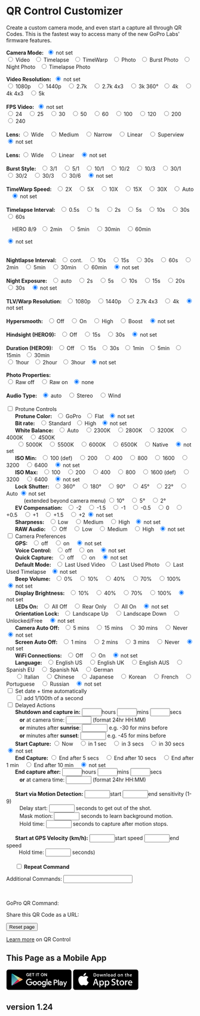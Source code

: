 <script src="../../jquery.min.js"></script>
<script src="../../jquery.min.js"></script>
<script src="../../qrcodeborder.js"></script>
<style>
        #qrcode{
            width: 100%;
        }
        div{
            width: 100%;
            display: inline-block;
        }
</style>

# QR Control Customizer

Create a custom camera mode, and even start a capture all through QR Codes. This is the fastest way to access many of the new GoPro Labs' firmware features.

<b>Camera Mode:</b>&nbsp;&nbsp;<input type="radio" id="m8" name="mode" value="" checked> <label for="m8">not set</label><br>
  <input type="radio" id="m1" name="mode" value="mV"> <label  for="m1">Video</label>&nbsp;&nbsp;
  <input type="radio" id="m2" name="mode" value="mT"> <label  for="m2">Timelapse</label>&nbsp;&nbsp;
  <input type="radio" id="m3" name="mode" value="mTW"> <label for="m3">TimeWarp</label>&nbsp;&nbsp;
  <input type="radio" id="m4" name="mode" value="mP"> <label  for="m4">Photo</label>&nbsp;&nbsp;
  <input type="radio" id="m5" name="mode" value="mPB"> <label for="m5">Burst Photo</label>&nbsp;&nbsp;
  <input type="radio" id="m6" name="mode" value="mPN"> <label for="m6">Night Photo</label>&nbsp;&nbsp;
  <input type="radio" id="m7" name="mode" value="mTP"> <label for="m7">Timelapse Photo</label><br>

<div id="settingsRES">
<b>Video Resolution:</b>&nbsp;&nbsp;<input type="radio" id="r9" name="res" value="" checked> <label for="r9">not set</label><br>
  <input type="radio" id="r1" name="res" value="r1080"> <label for="r1">1080p </label>&nbsp;&nbsp;
  <input type="radio" id="r2" name="res" value="r1440"> <label for="r2">1440p </label>&nbsp;&nbsp;
  <input type="radio" id="r3" name="res" value="r27"  > <label for="r3">2.7k  </label>&nbsp;&nbsp;
  <input type="radio" id="r4" name="res" value="r27T" > <label for="r4">2.7k 4x3 </label>&nbsp;&nbsp;
  <input type="radio" id="r5" name="res" value="r3"   > <label for="r5">3k 360°</label>&nbsp;&nbsp;
  <input type="radio" id="r6" name="res" value="r4"   > <label for="r6">4k </label>&nbsp;&nbsp;
  <input type="radio" id="r7" name="res" value="r4T"  > <label for="r7">4k 4x3 </label>&nbsp;&nbsp;
  <input type="radio" id="r8" name="res" value="r5"   > <label for="r8">5k </label><br><br>
</div>

<div id="settingsFPS">
<b>FPS Video:</b>&nbsp;&nbsp;<input type="radio" id="p10" name="fps" value="" checked> <label for="p10">not set</label><br>
  <input type="radio" id="p1" name="fps" value="p24">  <label for="p1">24 </label>&nbsp;&nbsp;
  <input type="radio" id="p2" name="fps" value="p25">  <label for="p2">25 </label>&nbsp;&nbsp;
  <input type="radio" id="p3" name="fps" value="p30">  <label for="p3">30 </label>&nbsp;&nbsp;
  <input type="radio" id="p4" name="fps" value="p50">  <label for="p4">50 </label>&nbsp;&nbsp;
  <input type="radio" id="p5" name="fps" value="p60">  <label for="p5">60 </label>&nbsp;&nbsp;
  <input type="radio" id="p6" name="fps" value="p100"> <label for="p6">100 </label>&nbsp;&nbsp;
  <input type="radio" id="p7" name="fps" value="p120"> <label for="p7">120 </label>&nbsp;&nbsp;
  <input type="radio" id="p8" name="fps" value="p200"> <label for="p8">200 </label>&nbsp;&nbsp;
  <input type="radio" id="p9" name="fps" value="p240"> <label for="p9">240 </label><br><br>
</div>

<div id="settingsFOV">
<b>Lens:</b>
  <input type="radio" id="f1" name="fov" value="fW"> <label for="f1">Wide </label>&nbsp;&nbsp;
  <input type="radio" id="f2" name="fov" value="fM"> <label for="f2">Medium </label>&nbsp;&nbsp;
  <input type="radio" id="f3" name="fov" value="fN"> <label for="f3">Narrow </label>&nbsp;&nbsp;
  <input type="radio" id="f4" name="fov" value="fL"> <label for="f4">Linear </label>&nbsp;&nbsp;
  <input type="radio" id="f5" name="fov" value="fS"> <label for="f5">Superview </label>&nbsp;&nbsp;
  <input type="radio" id="f6" name="fov" value="" checked> <label for="f6">not set</label><br><br>
 </div>
 
 
<div id="settingsTLVFOV">
<b>Lens:</b>
  <input type="radio" id="tlvf1" name="tlvfov" value="fW"> <label for="tlvf1">Wide </label>&nbsp;&nbsp;
  <input type="radio" id="tlvf2" name="tlvfov" value="fL"> <label for="tlvf2">Linear </label>&nbsp;&nbsp;
  <input type="radio" id="tlvf3" name="tlvfov" value="" checked> <label for="tlvf3">not set</label><br><br>
 </div>

<div id="settingsBurst">
<b>Burst Style:</b>&nbsp;&nbsp;
  <input type="radio" id="b1" name="burst" value="b3N1"> <label  for="b1">3/1 </label>&nbsp;&nbsp;
  <input type="radio" id="b2" name="burst" value="b5N1"> <label  for="b2">5/1 </label>&nbsp;&nbsp;
  <input type="radio" id="b3" name="burst" value="b10N1"> <label for="b3">10/1 </label>&nbsp;&nbsp;
  <input type="radio" id="b4" name="burst" value="b10N2"> <label for="b4">10/2 </label>&nbsp;&nbsp;
  <input type="radio" id="b5" name="burst" value="b10N3"> <label for="b5">10/3 </label>&nbsp;&nbsp;
  <input type="radio" id="b6" name="burst" value="b30N1"> <label for="b6">30/1 </label>&nbsp;&nbsp;
  <input type="radio" id="b7" name="burst" value="b30N2"> <label for="b7">30/2 </label>&nbsp;&nbsp;
  <input type="radio" id="b8" name="burst" value="b30N3"> <label for="b8">30/3 </label>&nbsp;&nbsp;
  <input type="radio" id="b9" name="burst" value="b30N6"> <label for="b9">30/6 </label>&nbsp;&nbsp;
  <input type="radio" id="b10" name="burst" value="" checked> <label for="b10">not set</label><br><br>
</div>

<div id="settingsTimewarp">
<b>TimeWarp Speed:</b>&nbsp;&nbsp;
  <input type="radio" id="fpswarp1"    name="fpswarp" value="p15"> <label for="fpswarp1">2X </label>&nbsp;&nbsp;
  <input type="radio" id="fpswarp2"    name="fpswarp" value="p6"> <label for="fpswarp2">5X </label>&nbsp;&nbsp;
  <input type="radio" id="fpswarp3"    name="fpswarp" value="p3"> <label for="fpswarp3">10X </label>&nbsp;&nbsp;
  <input type="radio" id="fpswarp4"    name="fpswarp" value="p2"> <label for="fpswarp4">15X </label>&nbsp;&nbsp;
  <input type="radio" id="fpswarp5"    name="fpswarp" value="p1"> <label for="fpswarp5">30X </label>&nbsp;&nbsp;
  <input type="radio" id="fpswarp6"    name="fpswarp" value="pA"> <label for="fpswarp6">Auto </label>&nbsp;&nbsp;
  <input type="radio" id="fpswarp7"    name="fpswarp" value="" checked> <label for="fpswarp7">not set</label><br><br>
</div>
 
 
<div id="settingsTimelapse">
<b>Timelapse Interval:</b>&nbsp;&nbsp;
  <input type="radio" id="fpslapse1"    name="fpslapse" value="p2"> <label for="fpslapse1">0.5s </label>&nbsp;&nbsp;
  <input type="radio" id="fpslapse2"    name="fpslapse" value="p1"> <label for="fpslapse2">1s </label>&nbsp;&nbsp;
  <input type="radio" id="fpslapse3"   name="fpslapse" value="p.2"> <label for="fpslapse3">2s </label>&nbsp;&nbsp;
  <input type="radio" id="fpslapse4"   name="fpslapse" value="p.5"> <label for="fpslapse4">5s </label>&nbsp;&nbsp;
  <input type="radio" id="fpslapse5"  name="fpslapse" value="p.10"> <label for="fpslapse5">10s </label>&nbsp;&nbsp;
  <input type="radio" id="fpslapse6"  name="fpslapse" value="p.30"> <label for="fpslapse6">30s </label>&nbsp;&nbsp;
  <input type="radio" id="fpslapse7" name="fpslapse" value="p.60"> <label for="fpslapse7">60s </label>&nbsp;&nbsp;<br>
  
  &nbsp;&nbsp;&nbsp;&nbsp;HERO 8/9&nbsp;&nbsp; <input type="radio" id="fpslapse8"  name="fpslapse" value="p.120" > <label for="fpsnight8">2min </label>&nbsp;&nbsp;
  <input type="radio" id="fpslapse9"  name="fpslapse" value="p.300" > <label for="fpsnight9">5min </label>&nbsp;&nbsp;
  <input type="radio" id="fpslapse10" name="fpslapse" value="p.1800"> <label for="fpsnight10">30min </label>&nbsp;&nbsp;
  <input type="radio" id="fpslapse11" name="fpslapse" value="p.3600"> <label for="fpsnight11">60min </label>&nbsp;&nbsp;
  
  <input type="radio" id="fpslapse12" name="fpslapse" value="" checked> <label for="fpslapse12">not set</label><br><br>
</div>
 
 
<div id="settingsNightlapse">
<b>Nightlapse Interval:</b>&nbsp;&nbsp;
  <input type="radio" id="fpsnight1" name="fpsnight" value="p"     > <label for="fpsnight1">cont. </label>&nbsp;&nbsp;
  <input type="radio" id="fpsnight2" name="fpsnight" value="p.10"  > <label for="fpsnight2">10s </label>&nbsp;&nbsp;
  <input type="radio" id="fpsnight3" name="fpsnight" value="p.15"  > <label for="fpsnight3">15s </label>&nbsp;&nbsp;
  <input type="radio" id="fpsnight4" name="fpsnight" value="p.30"  > <label for="fpsnight4">30s </label>&nbsp;&nbsp;
  <input type="radio" id="fpsnight5" name="fpsnight" value="p.60"  > <label for="fpsnight5">60s </label>&nbsp;&nbsp;
  <input type="radio" id="fpsnight6" name="fpsnight" value="p.120" > <label for="fpsnight6">2min </label>&nbsp;&nbsp;
  <input type="radio" id="fpsnight7" name="fpsnight" value="p.300" > <label for="fpsnight7">5min </label>&nbsp;&nbsp;
  <input type="radio" id="fpsnight8" name="fpsnight" value="p.1800"> <label for="fpsnight8">30min </label>&nbsp;&nbsp;
  <input type="radio" id="fpsnight9" name="fpsnight" value="p.3600"> <label for="fpsnight9">60min </label>&nbsp;&nbsp;
  <input type="radio" id="fpsnight10" name="fpsnight" value="" checked> <label for="fpsnight10">not set</label><br><br>
</div>

<div id="settingsNightexposure">
<b>Night Exposure:</b>&nbsp;&nbsp;
  <input type="radio" id="nightexp1" name="nightexp" value="eA" > <label for="nightexp1">auto </label>&nbsp;&nbsp;
  <input type="radio" id="nightexp2" name="nightexp" value="e2" > <label for="nightexp2">2s </label>&nbsp;&nbsp;
  <input type="radio" id="nightexp3" name="nightexp" value="e5" > <label for="nightexp3">5s </label>&nbsp;&nbsp;
  <input type="radio" id="nightexp4" name="nightexp" value="e10"> <label for="nightexp4">10s </label>&nbsp;&nbsp;
  <input type="radio" id="nightexp5" name="nightexp" value="e15"> <label for="nightexp5">15s </label>&nbsp;&nbsp;
  <input type="radio" id="nightexp6" name="nightexp" value="e20"> <label for="nightexp6">20s </label>&nbsp;&nbsp;
  <input type="radio" id="nightexp7" name="nightexp" value="e30"> <label for="nightexp7">30s </label>&nbsp;&nbsp;
  <input type="radio" id="nightexp8" name="nightexp" value="" checked> <label for="nightexp8"> not set</label><br><br>
</div>

<div id="settingsRESTLV">
<b>TLV/Warp Resolution:</b>&nbsp;&nbsp;
  <input type="radio" id="rt1" name="restlv" value="r1080"> <label for="rt1">1080p </label>&nbsp;&nbsp;
  <input type="radio" id="rt2" name="restlv" value="r1440"> <label for="rt2">1440p </label>&nbsp;&nbsp;
  <input type="radio" id="rt3" name="restlv" value="r27T" > <label for="rt3">2.7k 4x3 </label>&nbsp;&nbsp;
  <input type="radio" id="rt4" name="restlv" value="r4"   > <label for="rt4">4k </label>&nbsp;&nbsp;
  <input type="radio" id="rt5" name="restlv" value="" checked> <label for="rt5">not set</label><br><br>
 </div>
 
<div id="settingsVideo">
<b>Hypersmooth:</b>&nbsp;&nbsp;
	<input type="radio" id="eis1" name="eis" value="e0"> <label for="eis1">Off</label>&nbsp;&nbsp;&nbsp;
	<input type="radio" id="eis2" name="eis" value="e1"> <label for="eis2">On</label>&nbsp;&nbsp;&nbsp;
	<input type="radio" id="eis3" name="eis" value="e2"> <label for="eis3">High</label>&nbsp;&nbsp;&nbsp;
	<input type="radio" id="eis4" name="eis" value="e3"> <label for="eis4">Boost</label>&nbsp;&nbsp;&nbsp;
	<input type="radio" id="eis5" name="eis" value="" checked> <label for="eis5">not set</label><br><br>
</div>

<div id="settingsHindsight">
<b>Hindsight (HERO9):</b>&nbsp;&nbsp;
	<input type="radio" id="hind1" name="hind" value="hS0"> <label for="hind1">Off</label>&nbsp;&nbsp;&nbsp;
	<input type="radio" id="hind2" name="hind" value="hS1"> <label for="hind2">15s</label>&nbsp;&nbsp;&nbsp;
	<input type="radio" id="hind3" name="hind" value="hS2"> <label for="hind3">30s</label>&nbsp;&nbsp;&nbsp;
	<input type="radio" id="hind4" name="hind" value="" checked> <label for="hind4">not set</label><br><br>
</div>
					
<div id="settingsDuration">
<b>Duration (HERO9):</b>&nbsp;&nbsp;
	<input type="radio" id="dur1" name="dur" value="dR0"> <label for="dur1">Off</label>&nbsp;&nbsp;
	<input type="radio" id="dur2" name="dur" value="dR15"> <label for="dur2">15s</label>&nbsp;&nbsp;
	<input type="radio" id="dur3" name="dur" value="dR30"> <label for="dur3">30s</label>&nbsp;&nbsp;
	<input type="radio" id="dur4" name="dur" value="dR60"> <label for="dur4">1min</label>&nbsp;&nbsp;
	<input type="radio" id="dur5" name="dur" value="dR300"> <label for="dur5">5min</label>&nbsp;&nbsp;
	<input type="radio" id="dur6" name="dur" value="dR900"> <label for="dur6">15min</label>&nbsp;&nbsp;
	<input type="radio" id="dur7" name="dur" value="dR1800"> <label for="dur7">30min</label><br>
	<input type="radio" id="dur8" name="dur" value="dR3600"> <label for="dur8">1hour</label>&nbsp;&nbsp;
	<input type="radio" id="dur9" name="dur" value="dR7200"> <label for="dur9">2hour</label>&nbsp;&nbsp;
	<input type="radio" id="dur10" name="dur" value="dR9999"> <label for="dur10">3hour</label>&nbsp;&nbsp;
	<input type="radio" id="dur11" name="dur" value="" checked> <label for="dur11">not set</label><br><br>
</div>

<div id="settingsPhotoRAW">
<b>Photo Properties:</b><br>
  <input type="radio" id="raw1" name="raw" value="rW"> <label for="raw1">Raw off </label>&nbsp;&nbsp;
  <input type="radio" id="raw2" name="raw" value="r"> <label for="raw2">Raw on</label>&nbsp;&nbsp;
  <input type="radio" id="raw3" name="raw" value="" checked> <label for="raw3"> none</label><br><br>
</div>

<div id="settingsAUDT">
<b>Audio Type:</b>&nbsp;&nbsp;
  <input type="radio" id="audt1" name="audt" value="" checked> <label for="audt1">auto </label>&nbsp;&nbsp;
  <input type="radio" id="audt2" name="audt" value="aS"> <label for="audt2">Stereo </label>&nbsp;&nbsp;
  <input type="radio" id="audt3" name="audt" value="aW"> <label for="audt3">Wind</label><br><br>
</div> 

<div id="settingsPT">
<input type="checkbox" id="pt" value="t"> <label for="pt">Protune Controls</label><br>
</div>
<div id="ptCOLOR">&nbsp;&nbsp;&nbsp;&nbsp;&nbsp;&nbsp;<b>Protune Color:</b>&nbsp;&nbsp;
  <input type="radio" id="ptc1" name="ptc" value="cG"> <label for="ptc1">GoPro</label>&nbsp;&nbsp;
  <input type="radio" id="ptc2" name="ptc" value="cF"> <label for="ptc2">Flat</label>&nbsp;&nbsp;
  <input type="radio" id="ptc3" name="ptc" value="" checked> <label for="ptc3">not set</label>
</div>
<div id="ptBITRATE">&nbsp;&nbsp;&nbsp;&nbsp;&nbsp;&nbsp;<b>Bit rate:</b>&nbsp;&nbsp;
  <input type="radio" id="br1" name="br" value="b0"> <label for="br1">Standard</label>&nbsp;&nbsp;
  <input type="radio" id="br2" name="br" value="b1"> <label for="br2">High</label>&nbsp;&nbsp;
  <input type="radio" id="br3" name="br" value="" checked> <label for="br3">not set</label>
</div>
<div id="ptWBAL">&nbsp;&nbsp;&nbsp;&nbsp;&nbsp;&nbsp;<b>White Balance:</b>&nbsp;&nbsp;
  <input type="radio" id="wb1" name="wb" value="wA" checked> <label for="wb1">Auto </label>&nbsp;&nbsp;
  <input type="radio" id="wb2" name="wb" value="w23" > <label for="wb2">2300K </label>&nbsp;&nbsp;
  <input type="radio" id="wb3" name="wb" value="w28" > <label for="wb3">2800K </label>&nbsp;&nbsp;
  <input type="radio" id="wb4" name="wb" value="w32" > <label for="wb4">3200K </label>&nbsp;&nbsp;
  <input type="radio" id="wb5" name="wb" value="w40" > <label for="wb5">4000K </label>&nbsp;&nbsp;
  <input type="radio" id="wb6" name="wb" value="w45" > <label for="wb6">4500K </label>&nbsp;<br>&nbsp;&nbsp;&nbsp;&nbsp;&nbsp;&nbsp;
  <input type="radio" id="wb7" name="wb" value="w50" > <label for="wb7">5000K </label>&nbsp;&nbsp;
  <input type="radio" id="wb8" name="wb" value="w55" > <label for="wb8">5500K </label>&nbsp;&nbsp;
  <input type="radio" id="wb9" name="wb" value="w60"> <label for="wb9">6000K </label>&nbsp;&nbsp;
  <input type="radio" id="wb10" name="wb" value="w65"> <label for="wb10">6500K </label>&nbsp;&nbsp;
  <input type="radio" id="wb11" name="wb" value="wN" > <label for="wb11">Native </label>&nbsp;&nbsp;
  <input type="radio" id="wb12" name="wb" value="" checked> <label for="wb12">not set</label>
 </div>
<div id="ptIMIN">&nbsp;&nbsp;&nbsp;&nbsp;&nbsp;&nbsp;<b>ISO Min:</b>&nbsp;&nbsp;
  <input type="radio" id="isomin1" name="isomin" value="M1" > <label for="isomin1">100 (def) </label>&nbsp;&nbsp;
  <input type="radio" id="isomin2" name="isomin" value="M2" > <label for="isomin2">200 </label>&nbsp;&nbsp;
  <input type="radio" id="isomin3" name="isomin" value="M4" > <label for="isomin3">400 </label>&nbsp;&nbsp;
  <input type="radio" id="isomin4" name="isomin" value="M8" > <label for="isomin4">800 </label>&nbsp;&nbsp;
  <input type="radio" id="isomin5" name="isomin" value="M16"> <label for="isomin5">1600 </label>&nbsp;&nbsp;
  <input type="radio" id="isomin6" name="isomin" value="M32"> <label for="isomin6">3200 </label>&nbsp;&nbsp;
  <input type="radio" id="isomin7" name="isomin" value="M64"> <label for="isomin7">6400 </label>&nbsp;&nbsp;
  <input type="radio" id="isomin8" name="isomin" value="M1" checked> <label for="isomin7">not set</label>
 </div>
<div id="ptISO">&nbsp;&nbsp;&nbsp;&nbsp;&nbsp;&nbsp;<b>ISO Max:</b>&nbsp;&nbsp;
  <input type="radio" id="iso1" name="iso" value="i1" > <label for="iso1">100 </label>&nbsp;&nbsp;
  <input type="radio" id="iso2" name="iso" value="i2" > <label for="iso2">200 </label>&nbsp;&nbsp;
  <input type="radio" id="iso3" name="iso" value="i4" > <label for="iso3">400 </label>&nbsp;&nbsp;
  <input type="radio" id="iso4" name="iso" value="i8" > <label for="iso4">800 </label>&nbsp;&nbsp;
  <input type="radio" id="iso5" name="iso" value="i16"> <label for="iso5">1600 (def) </label>&nbsp;&nbsp;
  <input type="radio" id="iso6" name="iso" value="i32"> <label for="iso6">3200 </label>&nbsp;&nbsp;
  <input type="radio" id="iso7" name="iso" value="i64"> <label for="iso7">6400 </label>&nbsp;&nbsp;
  <input type="radio" id="iso8" name="iso" value="i16" checked> <label for="iso8">not set</label>
 </div>
<div id="ptSHUT">&nbsp;&nbsp;&nbsp;&nbsp;&nbsp;&nbsp;<b>Lock Shutter:</b>&nbsp;&nbsp;
  <input type="radio" id="shut1" name="shut" value="S360"> <label for="shut1">360&deg; </label>&nbsp;&nbsp;
  <input type="radio" id="shut2" name="shut" value="S180"> <label for="shut2">180&deg; </label>&nbsp;&nbsp;
  <input type="radio" id="shut3" name="shut" value="S90" > <label for="shut3">90&deg; </label>&nbsp;&nbsp;
  <input type="radio" id="shut4" name="shut" value="S45" > <label for="shut4">45&deg; </label>&nbsp;&nbsp;
  <input type="radio" id="shut5" name="shut" value="S22" > <label for="shut5">22&deg; </label>&nbsp;&nbsp;
  <input type="radio" id="shut6" name="shut" value="S0"  > <label for="shut6">Auto</label>
  <input type="radio" id="shut7" name="shut" value="" checked> <label for="shut7">not set</label><br>&nbsp;&nbsp;&nbsp;&nbsp;&nbsp;&nbsp;&nbsp;&nbsp;&nbsp;&nbsp;&nbsp;&nbsp;(extended beyond camera menu)
  <input type="radio" id="shut8" name="shut" value="S10" > <label for="shut8">10&deg; </label>&nbsp;&nbsp;
  <input type="radio" id="shut9" name="shut" value="S5" > <label for="shut9">5&deg; </label>&nbsp;&nbsp;
  <input type="radio" id="shut10" name="shut" value="S2" > <label for="shut10">2&deg; </label>&nbsp;&nbsp;
</div>
<div id="ptEV">&nbsp;&nbsp;&nbsp;&nbsp;&nbsp;&nbsp;<b>EV Compensation:</b>&nbsp;&nbsp;
  <input type="radio" id="ev1" name="ev" value="x-2"  > <label for="ev1">-2 </label>&nbsp;&nbsp;
  <input type="radio" id="ev2" name="ev" value="x-1.5"> <label for="ev2">-1.5 </label>&nbsp;&nbsp;
  <input type="radio" id="ev3" name="ev" value="x-1"  > <label for="ev3">-1 </label>&nbsp;&nbsp;
  <input type="radio" id="ev4" name="ev" value="x-.5" > <label for="ev4">-0.5 </label>&nbsp;&nbsp;
  <input type="radio" id="ev5" name="ev" value="x0"   > <label for="ev5">0 </label>&nbsp;&nbsp;
  <input type="radio" id="ev6" name="ev" value="x.5"  > <label for="ev6">+0.5 </label>&nbsp;&nbsp;
  <input type="radio" id="ev7" name="ev" value="x1"   > <label for="ev7">+1 </label>&nbsp;&nbsp;
  <input type="radio" id="ev8" name="ev" value="x1.5" > <label for="ev8">+1.5 </label>&nbsp;&nbsp;
  <input type="radio" id="ev9" name="ev" value="x2"   > <label for="ev9">+2</label>
  <input type="radio" id="ev10" name="ev" value="" checked> <label for="ev10">not set</label>
</div>
<div id="ptSHARP">&nbsp;&nbsp;&nbsp;&nbsp;&nbsp;&nbsp;<b>Sharpness:</b>&nbsp;&nbsp;
  <input type="radio" id="sharp1" name="sharp" value="sL"> <label for="sharp1">Low </label>&nbsp;&nbsp;
  <input type="radio" id="sharp2" name="sharp" value="sM"> <label for="sharp2">Medium </label>&nbsp;&nbsp;
  <input type="radio" id="sharp3" name="sharp" value="sH"> <label for="sharp3">High</label>&nbsp;&nbsp;
  <input type="radio" id="sharp4" name="sharp" value="" checked> <label for="sharp4">not set</label>
</div>
<div id="ptAUD">&nbsp;&nbsp;&nbsp;&nbsp;&nbsp;&nbsp;<b>RAW Audio:</b>&nbsp;&nbsp;
  <input type="radio" id="aud1" name="aud" value="a"> <label for="aud1">Off </label>&nbsp;&nbsp;
  <input type="radio" id="aud2" name="aud" value="aL"> <label for="aud2">Low </label>&nbsp;&nbsp;
  <input type="radio" id="aud3" name="aud" value="aM"> <label for="aud3">Medium </label>&nbsp;&nbsp;
  <input type="radio" id="aud4" name="aud" value="aH"> <label for="aud4">High</label>&nbsp;&nbsp;
  <input type="radio" id="aud5" name="aud" value="" checked> <label for="aud5">not set</label><br>
</div>

<div id="cameraOptions">
<input type="checkbox" id="options" value=""> <label for="options">Camera Preferences</label><br>
</div>

<div id="opGPS">&nbsp;&nbsp;&nbsp;&nbsp;&nbsp;&nbsp;<b>GPS:</b>&nbsp;&nbsp;
  <input type="radio" id="gps1" name="gps" value="g0"> <label for="gps1">off </label>&nbsp;&nbsp;
  <input type="radio" id="gps2" name="gps" value="g1"> <label for="gps2">on </label>&nbsp;&nbsp;
  <input type="radio" id="gps3" name="gps" value="" checked> <label for="gps3">not set </label>
</div>
<div id="opVC">&nbsp;&nbsp;&nbsp;&nbsp;&nbsp;&nbsp;<b>Voice Control:</b>&nbsp;&nbsp; 
  <input type="radio" id="vc1" name="vc" value="v0"> <label for="vc1">off </label>&nbsp;&nbsp;
  <input type="radio" id="vc2" name="vc" value="v1"> <label for="vc2">on </label>&nbsp;&nbsp;
  <input type="radio" id="vc3" name="vc" value="" checked> <label for="vc3">not set</label>
 </div>
<div id="opQC">&nbsp;&nbsp;&nbsp;&nbsp;&nbsp;&nbsp;<b>Quick Capture:</b>&nbsp;&nbsp;  
  <input type="radio" id="qc1" name="qc" value="q0"> <label for="qc1">off </label>&nbsp;&nbsp;
  <input type="radio" id="qc2" name="qc" value="q1"> <label for="qc2">on </label>&nbsp;&nbsp;
  <input type="radio" id="qc3" name="qc" value="" checked> <label for="qc3">not set </label>
  </div>
<div id="opDM">&nbsp;&nbsp;&nbsp;&nbsp;&nbsp;&nbsp;<b>Default Mode:</b>&nbsp;&nbsp;
  <input type="radio" id="dm1" name="dm" value="dV">  <label for="dm1">Last Used Video</label>&nbsp;&nbsp;
  <input type="radio" id="dm2" name="dm" value="dP">  <label for="dm2">Last Used Photo</label>&nbsp;&nbsp;
  <input type="radio" id="dm3" name="dm" value="dT">  <label for="dm3">Last Used Timelapse</label>&nbsp;&nbsp;
  <input type="radio" id="dm4" name="dm" value="" checked> <label for="dm4">not set</label>
</div>
<div id="opBV">&nbsp;&nbsp;&nbsp;&nbsp;&nbsp;&nbsp;<b>Beep Volume:</b>&nbsp;&nbsp; 
  <input type="radio" id="bv1" name="bv" value="V0"> <label for="bv1">0% </label>&nbsp;&nbsp;
  <input type="radio" id="bv2" name="bv" value="V1"> <label for="bv2">10% </label>&nbsp;&nbsp;
  <input type="radio" id="bv3" name="bv" value="V4"> <label for="bv3">40% </label>&nbsp;&nbsp;
  <input type="radio" id="bv4" name="bv" value="V7"> <label for="bv4">70% </label>&nbsp;&nbsp;
  <input type="radio" id="bv5" name="bv" value="V9"> <label for="bv5">100% </label>&nbsp;&nbsp;
  <input type="radio" id="bv6" name="bv" value="" checked> <label for="bv6">not set</label>
  </div>
  
<div id="opDB">&nbsp;&nbsp;&nbsp;&nbsp;&nbsp;&nbsp;<b>Display Brightness:</b>&nbsp;&nbsp;
  <input type="radio" id="db1" name="db" value="B1"> <label for="db1">10% </label>&nbsp;&nbsp;
  <input type="radio" id="db2" name="db" value="B4"> <label for="db2">40% </label>&nbsp;&nbsp;
  <input type="radio" id="db3" name="db" value="B7"> <label for="db3">70% </label>&nbsp;&nbsp;
  <input type="radio" id="db4" name="db" value="B9"> <label for="db4">100% </label>&nbsp;&nbsp;
  <input type="radio" id="db5" name="db" value="" checked> <label for="db5">not set</label>
  </div>
<div id="opLO">&nbsp;&nbsp;&nbsp;&nbsp;&nbsp;&nbsp;<b>LEDs On:</b>&nbsp;&nbsp;
  <input type="radio" id="lo1" name="lo" value="D0"> <label for="lo1">All Off </label>&nbsp;&nbsp;
  <input type="radio" id="lo2" name="lo" value="D2"> <label for="lo2">Rear Only </label>&nbsp;&nbsp;
  <input type="radio" id="lo3" name="lo" value="D4"> <label for="lo3">All On </label>&nbsp;&nbsp;
  <input type="radio" id="lo4" name="lo" value="" checked> <label for="lo4">not set</label>
  </div>
<div id="opOR">&nbsp;&nbsp;&nbsp;&nbsp;&nbsp;&nbsp;<b>Orientation Lock:</b>&nbsp;&nbsp; 
  <input type="radio" id="or1" name="or" value="R1"> <label for="or1">Landscape Up </label>&nbsp;&nbsp;
  <input type="radio" id="or2" name="or" value="R2"> <label for="or2">Landscape Down </label>&nbsp;&nbsp;
  <input type="radio" id="or3" name="or" value="R0"> <label for="or3">Unlocked/Free </label>&nbsp;&nbsp;
  <input type="radio" id="or4" name="or" value="" checked> <label for="or4">not set</label>
  </div>
<div id="opAO">&nbsp;&nbsp;&nbsp;&nbsp;&nbsp;&nbsp;<b>Camera Auto Off:</b>&nbsp;&nbsp; 
  <input type="radio" id="ao1" name="ao" value="C5"> <label for="ao1">5 mins </label>&nbsp;&nbsp;
  <input type="radio" id="ao2" name="ao" value="C15"> <label for="ao2">15 mins </label>&nbsp;&nbsp;
  <input type="radio" id="ao3" name="ao" value="C30"> <label for="ao3">30 mins </label>&nbsp;&nbsp;
  <input type="radio" id="ao4" name="ao" value="C"> <label for="ao4">Never </label>&nbsp;&nbsp;
  <input type="radio" id="ao5" name="ao" value="" checked> <label for="ao5">not set</label>
  </div>
<div id="opSO">&nbsp;&nbsp;&nbsp;&nbsp;&nbsp;&nbsp;<b>Screen Auto Off:</b>&nbsp;&nbsp;
  <input type="radio" id="so1" name="so" value="S1"> <label for="so1">1 mins </label>&nbsp;&nbsp;
  <input type="radio" id="so2" name="so" value="S2"> <label for="so2">2 mins </label>&nbsp;&nbsp;
  <input type="radio" id="so3" name="so" value="S3"> <label for="so3">3 mins </label>&nbsp;&nbsp;
  <input type="radio" id="so4" name="so" value="S"> <label for="so4">Never </label>&nbsp;&nbsp;
  <input type="radio" id="so5" name="so" value="" checked> <label for="so5">not set</label>
  </div>
<div id="opWC">&nbsp;&nbsp;&nbsp;&nbsp;&nbsp;&nbsp;<b>WiFi Connections:</b>&nbsp;&nbsp; 
  <input type="radio" id="wc1" name="wc" value="W0"> <label for="wc1">Off </label>&nbsp;&nbsp;
  <input type="radio" id="wc2" name="wc" value="W1"> <label for="wc2">On </label>&nbsp;&nbsp;
  <input type="radio" id="wc3" name="wc" value="" checked> <label for="wc3">not set</label>
  </div>
<div id="opLN">&nbsp;&nbsp;&nbsp;&nbsp;&nbsp;&nbsp;<b>Language:</b>&nbsp;&nbsp;
  <input type="radio" id="ln1" name="ln" value="L0"> <label for="ln1">English US </label>&nbsp;&nbsp;
  <input type="radio" id="ln2" name="ln" value="L01"> <label for="ln2">English UK </label>&nbsp;&nbsp;
  <input type="radio" id="ln3" name="ln" value="L02"> <label for="ln3">English AUS </label>&nbsp;&nbsp;
  <input type="radio" id="ln4" name="ln" value="L4"> <label for="ln4">Spanish EU </label>&nbsp;&nbsp;
  <input type="radio" id="ln5" name="ln" value="L41"> <label for="ln5">Spanish NA </label>&nbsp;&nbsp;
  <input type="radio" id="ln6" name="ln" value="L2"> <label for="ln6">German </label>&nbsp;&nbsp;<br>
  &nbsp;&nbsp;&nbsp;&nbsp;&nbsp;&nbsp;<input type="radio" id="ln7" name="ln" value="L3"> <label for="ln7">Italian </label>&nbsp;&nbsp;
  <input type="radio" id="ln8" name="ln" value="L1"> <label for="ln8">Chinese </label>&nbsp;&nbsp;
  <input type="radio" id="ln9" name="ln" value="L5"> <label for="ln9">Japanese </label>&nbsp;&nbsp;
  <input type="radio" id="ln10" name="ln" value="L7"> <label for="ln10">Korean </label>&nbsp;&nbsp;
  <input type="radio" id="ln11" name="ln" value="L6"> <label for="ln11">French </label>&nbsp;&nbsp;
  <input type="radio" id="ln12" name="ln" value="L8"> <label for="ln12">Portuguese </label>&nbsp;&nbsp;
  <input type="radio" id="ln13" name="ln" value="L9"> <label for="ln13">Russian </label>&nbsp;&nbsp;
  <input type="radio" id="ln14" name="ln" value="" checked> <label for="ln14">not set</label><br>
</div>


<div id="opDT">
<input type="checkbox" id="dt" value="oT"> <label for="dt">Set date + time automatically</label><br>
</div>

<div id="opDTS">
&nbsp;&nbsp;&nbsp;&nbsp;&nbsp;&nbsp;<input type="checkbox" id="dttimecode" value=""> <label for="dttimecode">add 1/100th of a second</label><br>
</div>

<div id="cameraActions">
<input type="checkbox" id="actions" value=""> <label for="actions">Delayed Actions</label><br>
</div>

<div id="aSD">&nbsp;&nbsp;&nbsp;&nbsp;&nbsp;&nbsp;<b>Shutdown and capture in:</b>
<input type="text" id="starthrs" value="" style="width:45px">hours <input type="text" id="startmins" value="" style="width:45px">mins <input type="text" id="startsecs" value="" style="width:45px">secs <br>
&nbsp;&nbsp;&nbsp;&nbsp;&nbsp;&nbsp;&nbsp;&nbsp;&nbsp;<b>or</b> at camera time: <input type="text" id="time" value="" style="width:60px"> (format 24hr HH:MM)<br>
&nbsp;&nbsp;&nbsp;&nbsp;&nbsp;&nbsp;&nbsp;&nbsp;&nbsp;<b>or</b> minutes after <b>sunrise</b>: <input type="text" id="risemins" value="" style="width:60px"> e.g. -30 for mins before<br>
&nbsp;&nbsp;&nbsp;&nbsp;&nbsp;&nbsp;&nbsp;&nbsp;&nbsp;<b>or</b> minutes after <b>sunset</b>: <input type="text" id="setmins" value="" style="width:60px"> e.g. -45 for mins before<br>
</div>
<div id="aS">&nbsp;&nbsp;&nbsp;&nbsp;&nbsp;&nbsp;<b>Start Capture:</b>
  <input type="radio" id="as1" name="as" value="!S"> <label for="as1">Now </label>&nbsp;&nbsp;
  <input type="radio" id="as2" name="as" value="!1S"> <label for="as2">in 1 sec </label>&nbsp;&nbsp;
  <input type="radio" id="as3" name="as" value="!3S"> <label for="as3">in 3 secs </label>&nbsp;&nbsp;
  <input type="radio" id="as4" name="as" value="!30S"> <label for="as4">in 30 secs </label>&nbsp;&nbsp;
  <input type="radio" id="as5" name="as" value="" checked> <label for="as5">not set</label>
  </div>
<div id="aE">&nbsp;&nbsp;&nbsp;&nbsp;&nbsp;&nbsp;<b>End Capture:</b>
  <input type="radio" id="ae1" name="ae" value="!5E"> <label for="ae1">End after 5 secs </label>&nbsp;&nbsp;
  <input type="radio" id="ae2" name="ae" value="!10E"> <label for="ae2">End after 10 secs </label>&nbsp;&nbsp;
  <input type="radio" id="ae3" name="ae" value="!60E"> <label for="ae3">End after 1 min </label>&nbsp;&nbsp;
  <input type="radio" id="ae4" name="ae" value="!600E"> <label for="ae4">End after 10 min  </label>&nbsp;&nbsp;
  <input type="radio" id="ae5" name="ae" value="" checked> <label for="ae5">not set</label>
</div>
<div id="aEND">&nbsp;&nbsp;&nbsp;&nbsp;&nbsp;&nbsp;<b>End capture after:</b> 
<input type="text" id="endhrs" value="" style="width:45px">hours <input type="text" id="endmins" value="" style="width:45px">mins <input type="text" id="endsecs" value="" style="width:45px">secs <br>
&nbsp;&nbsp;&nbsp;&nbsp;&nbsp;&nbsp;&nbsp;&nbsp;&nbsp;<b>or</b> at camera time: <input type="text" id="endtime" value="" style="width:60px"> (format 24hr HH:MM)<br><br>
</div>
<div id="aSM">&nbsp;&nbsp;&nbsp;&nbsp;&nbsp;&nbsp;<b>Start via Motion Detection:</b> 
<input type="text" id="mstart" value="" style="width:60px">start <input type="text" id="mend" value="" style="width:60px">end sensitivity (1-9)<br>
&nbsp;&nbsp;&nbsp;&nbsp;&nbsp;&nbsp;&nbsp;&nbsp;&nbsp;Delay start: <input type="text" id="dhold" value="" style="width:60px"> seconds to get out of the shot.<br>
&nbsp;&nbsp;&nbsp;&nbsp;&nbsp;&nbsp;&nbsp;&nbsp;&nbsp;Mask motion: <input type="text" id="mmhold" value="" style="width:60px"> seconds to learn background motion.<br>
&nbsp;&nbsp;&nbsp;&nbsp;&nbsp;&nbsp;&nbsp;&nbsp;&nbsp;Hold time: <input type="text" id="mhold" value="" style="width:60px"> seconds to capture after motion stops.<br>
<br>
</div>
<div id="aSV">&nbsp;&nbsp;&nbsp;&nbsp;&nbsp;&nbsp;<b>Start at GPS Velocity (km/h):</b> 
<input type="text" id="vstart" value="" style="width:60px">start speed <input type="text" id="vend" value="" style="width:60px">end speed <b><br>
&nbsp;&nbsp;&nbsp;&nbsp;&nbsp;&nbsp;&nbsp;&nbsp;&nbsp;</b> Hold time: <input type="text" id="vhold" value="" style="width:60px"> seconds)<br><br>
</div>

<div id="aR">&nbsp;&nbsp;&nbsp;&nbsp;&nbsp;&nbsp;<input type="checkbox" id="repeat" value=""> <b><label for="actions">Repeat Command</label></b><br></div>
<!--
<div id="aR">&nbsp;&nbsp;&nbsp;&nbsp;&nbsp;&nbsp;<b>Repeat command after: </b> 
<input type="text" id="repeathrs" value="" style="width:45px">hours <input type="text" id="repeatmins" value="" style="width:45px">mins <input type="text" id="repeatsecs" value="" style="width:45px">secs <br>
&nbsp;&nbsp;&nbsp;&nbsp;&nbsp;&nbsp;&nbsp;&nbsp;&nbsp;<b>or</b> delay for HH:MM <input type="text" id="repeattime" value="" style="width:60px"> <br>
&nbsp;&nbsp;&nbsp;&nbsp;&nbsp;&nbsp;&nbsp;&nbsp;&nbsp;<b>or</b> minutes after <b>sunrise</b>: <input type="text" id="repeatrisemins" value="" style="width:60px"> e.g. -30 for mins before<br>
&nbsp;&nbsp;&nbsp;&nbsp;&nbsp;&nbsp;&nbsp;&nbsp;&nbsp;<b>or</b> minutes after <b>sunset</b>: <input type="text" id="repeatsetmins" value="" style="width:60px"> e.g. -45 for mins before<br> 
</div>-->


Additional Commands: <input type="text" id="addcmd" value="">

<div id="qrcode"></div>

GoPro QR Command: <b id="txt"></b>

Share this QR Code as a URL: <b id="urltext"></b> 

<button onclick="myReloadFunction()">Reset page</button>

[Learn more](..) on QR Control

## This Page as a Mobile App

[![google play](../google-play-823.png)](https://play.google.com/store/apps/details?id=com.miscdata.qrcontrol)
[![apple app store](../apple-store-823.png)](https://apps.apple.com/us/app/gopro-app/id1518134202)

## version 1.24

<script>
var lastcmd = "";
var lasttimecmd = "xxxxxxxxx";
var changed = false;
var ms = 0;
var lastms = 0;
var timechecked = false;
var once = true;
var even = 0;
var qrcode;
var i;

function makeQR() {	
	if(once === true)
	{
		qrcode = new QRCode(document.getElementById("qrcode"), 
		{
			text : "QR Control\nReady",
			width : 400,
			height : 400,
			correctLevel : QRCode.CorrectLevel.M
		});
	}
	once = false;
}

function startTime() {	
    var today;
    var yy;
    var mm;
    var dd;
    var h;
    var m;
    var s;
	var timecodefps = 30;
	var cmd = "";
	var timenotchecked;
		
	dset("settingsRES", false);
	dset("settingsFPS", false);
	dset("settingsFOV", false);
	dset("settingsTLVFOV", false);
	dset("settingsRESTLV", false);
	dset("settingsVideo", false);
	dset("settingsHindsight", false);
	dset("settingsDuration", false);
	dset("settingsPhotoRAW", false);
	dset("settingsPT", false);
	dset("settingsBurst", false);
	dset("settingsTimewarp", false);
	dset("settingsTimelapse", false);
	dset("settingsNightlapse", false);
	dset("settingsNightexposure", false);
	dset("settingsAUDT",false);
	
	dset("ptCOLOR", false);
	dset("ptBITRATE", false);
	dset("ptWBAL", false);
	dset("ptISO",false);
	dset("ptIMIN",false);
	dset("ptSHUT",false);
	dset("ptIMIN",false);
	dset("ptEV",false);
	dset("ptSHARP",false);
	dset("ptAUD",false);
		
	dset("opGPS", false);
	dset("opVC", false);
	dset("opQC", false);
	dset("opDM", false);
	dset("opBV", false);
	dset("opDB", false);
	dset("opLO", false);
	dset("opOR", false);
	dset("opAO", false);
	dset("opSO", false);
	dset("opWC", false);
	dset("opLN", false);
	
	dset("aS", false);
	dset("aE", false);
	dset("aSD", false);
	dset("aEND", false);
	dset("aSM", false);
	dset("aSV", false);
	dset("aR", false);
	
	var checkedmode = 0;
	var x;
	
	for (i = 1; i < 8; i++) { 
		var mode = "m"+i;
		x = document.getElementById(mode).checked;
		if( x === true)
			checkedmode = i;
	}
	
	switch(checkedmode)
	{
		default:
		case 1: //Video		
		dset("settingsRES", true);
		dset("settingsFPS", true);
		dset("settingsFOV", true);
		dset("settingsVideo", true);
		dset("settingsHindsight", true);
		dset("settingsDuration", true);
		dset("settingsPT", true);
		dset("settingsAUDT",true);
		break;
		
		case 2: //Timelapse Video
		dset("settingsTimelapse", true);	
		dset("settingsDuration", true);	
		dset("settingsRESTLV", true);
		dset("settingsTLVFOV", true);
		dset("settingsPT", true);
		break;
		
		case 3: //TimeWarp Video
		dset("settingsTimewarp", true);		
		dset("settingsDuration", true);
		dset("settingsRESTLV", true);
		dset("settingsTLVFOV", true);
		dset("settingsPT", true);
		break;		
	
		case 4: //Photo
		dset("settingsPT", true);
		dset("settingsTLVFOV", true);
		dset("settingsPhotoRAW", true);
		break;
		
		case 5: //Burst
		dset("settingsBurst", true);
		dset("settingsPT", true);
		dset("settingsTLVFOV", true);
		dset("settingsPhotoRAW", true);
		break;
		
		case 6: //Night
		dset("settingsNightexposure", true);
		dset("settingsPT", true);
		dset("settingsTLVFOV", true);
		dset("settingsPhotoRAW", true);
		break;
		
		case 7: //TLP
		dset("settingsTimelapse", true);	
		dset("settingsPT", true);
		dset("settingsTLVFOV", true);
		dset("settingsPhotoRAW", true);
		break;
		
		case 8: //NL Video
		dset("settingsNightlapse", true);	
		dset("settingsNightexposure", true);	
		dset("settingsRESTLV", true);
		dset("settingsPT", true);
		dset("settingsTLVFOV", true);
		break;
	}
		
	if(document.getElementById("pt") !== null)
	{
		if(document.getElementById("pt").checked === true)
		{
			dset("ptCOLOR", true);
			dset("ptBITRATE", true);
			dset("ptWBAL", true);
			dset("ptISO",true);
			dset("ptIMIN",true);

			if(document.getElementById('iso8').checked === true)
			{
				dset("ptSHUT",false);
				dset("ptEV",true);
			}
			else
			{
				dset("ptSHUT",true);

				if(document.getElementById('shut7').checked === true || document.getElementById('shut6').checked === true) 
				{  // not shutter lock
					dset("ptEV",true);
				}
			}
			
			if(checkedmode == 1) //Video
			{
				dset("ptAUD",true);
			}
				
			dset("ptSHARP",true);
			dset("ptAUD",true);
		}
	}
	
	if(document.getElementById("options") !== null)
	{
		if(document.getElementById("options").checked === true)
		{			
			dset("opGPS", true);
			dset("opVC", true);
			dset("opQC", true);
			dset("opDM", true);
			dset("opBV", true);
			dset("opDB", true);
			dset("opLO", true);
			dset("opOR", true);
			dset("opAO", true);
			dset("opSO", true);
			dset("opWC", true);
			dset("opLN", true);
		}
	}
	
	if(document.getElementById("actions") !== null)
	{
		if(document.getElementById("actions").checked === true)
		{
			dset("aSD", true);
			dset("aEND", true);
			dset("aSM", true);
			dset("aSV", true);
			dset("aR", true);
		}
	}
	
	
	cmd = dcmd(cmd,"m");  // set mode
	
	switch(checkedmode)
	{
		case 2: //TLV
		case 7: //TLP
			cmd = dcmd(cmd,"fpslapse");
			break;
		case 3: //TWarp
			cmd = dcmd(cmd,"fpswarp");
			break;
		case 5: //Burst 
			cmd = dcmd(cmd,"b");
			break;	
		case 6: //Night
			cmd = dcmd(cmd,"nightexp");
			break;
		case 8: //NLV	
			cmd = dcmd(cmd,"fpsnight");
			cmd = dcmd(cmd,"nightexp");
			break;
	}
	
	if(checkedmode == 2 || checkedmode == 3 || checkedmode == 8) // TLV/TWarp Res/NLV
		cmd = dcmd(cmd, "rt");
	else
		cmd = dcmd(cmd,"r"); //RES
		
	cmd = dcmd(cmd,"p"); //fps
	
	if(checkedmode > 1) // not video		
		cmd = dcmd(cmd,"tlvf"); //fov
	else
		cmd = dcmd(cmd,"f"); //fov
	
	cmd = dcmd(cmd,"pt"); //protune
	cmd = dcmd(cmd,"eis"); //eis
	cmd = dcmd(cmd,"hind"); //hindsight
	cmd = dcmd(cmd,"dur"); //duration
	cmd = dcmd(cmd,"all"); //auto low light	
	cmd = dcmd(cmd,"audt"); //audio control
	
	if(checkedmode >= 4 && checkedmode != 8) //RAW
		cmd = dcmd(cmd,"raw"); //raw photo control
		
	if(document.getElementById("p1") !== null)
	{
		x = document.getElementById("p1").checked;
		if( x === true)
			timecodefps = 24;
	}
	if(document.getElementById("p2") !== null)
	{
		x = document.getElementById("p2").checked;
		if( x === true)
			timecodefps = 30;
	}
	if(document.getElementById("p3") !== null)
	{
		x = document.getElementById("p3").checked;
		if( x === true)
			timecodefps = 60;
	}
	if(document.getElementById("p6") !== null)
	{
		x = document.getElementById("p6").checked;
		if( x === true)
			timecodefps = 25;
	}
	if(document.getElementById("p7") !== null)
	{
		x = document.getElementById("p7").checked;
		if( x === true)
			timecodefps = 50;
	}
		
	if(document.getElementById("pt") !== null)
	{
		if(document.getElementById("pt").checked === true)
		{
			cmd = dcmd(cmd,"ptc"); //color
			cmd = dcmd(cmd,"br"); //bitrate
			cmd = dcmd(cmd,"wb"); //wb

			if(document.getElementById('iso8').checked === false || document.getElementById('isomin8').checked === false)
			{
				cmd = dcmd(cmd,"iso"); //iso
				
				if(document.getElementById('shut7').checked === false)
					cmd = dcmd(cmd,"shut"); //shutter angle
				else
					cmd = dcmd(cmd,"isomin");//
			}
				
			cmd = dcmd(cmd,"ev"); //ev
			cmd = dcmd(cmd,"sharp"); //sharp
			cmd = dcmd(cmd,"aud"); //audio control
			cmd = dcmd(cmd,"bit"); //bitrate control
		}
	}
	
	
	if(document.getElementById("options") !== null)
	{
		if(document.getElementById("options").checked === true)
		{
			var opt = ""; 
			var addO = "o";
			cmd = dcmd(cmd,"gps");
			cmd = dcmd(cmd,"vc");
			cmd = dcmd(cmd,"qc");
			cmd = dcmd(cmd,"dm");
			
			opt = dcmd(addO, "bv"); if(opt != "o") { cmd = cmd + opt; addO = ""; }
			opt = dcmd(addO, "db"); if(opt != "o") { cmd = cmd + opt; addO = ""; }
			opt = dcmd(addO, "lo"); if(opt != "o") { cmd = cmd + opt; addO = ""; }
			opt = dcmd(addO, "or"); if(opt != "o") { cmd = cmd + opt; addO = ""; }
			opt = dcmd(addO, "ao"); if(opt != "o") { cmd = cmd + opt; addO = ""; }
			opt = dcmd(addO, "so"); if(opt != "o") { cmd = cmd + opt; addO = ""; }
			opt = dcmd(addO, "wc"); if(opt != "o") { cmd = cmd + opt; addO = ""; }
			opt = dcmd(addO, "ln"); if(opt != "o") { cmd = cmd + opt; addO = ""; }
		}
	}
	
	
	if(document.getElementById("actions") !== null)
	{
		if(document.getElementById("actions").checked === true)
		{			
			
		}
		else
		{
			dset("opDT", true);
		}
	}
	
	var dt = document.getElementById("dt").checked;
	
	today = new Date();
	
	if(cmd != lastcmd)
	{
		ms = today.getTime();
		changed = true;
		lastcmd = cmd;
	}
	
	if(dt === true)
	{
		dset("opDTS", true);
	
		var frms;
		var secs = true;//document.getElementById("dtsec").checked;
		var timecode = document.getElementById("dttimecode").checked;
		
		yy = today.getFullYear() - 2000;
		mm = today.getMonth() + 1;
		dd = today.getDate();
		h = today.getHours();
		m = today.getMinutes();
		s = today.getSeconds();
		ms = today.getMilliseconds();
		
		
		frms = (h * 3600 + m * 60 + s) * timecodefps + Math.floor((timecodefps * ms) / 1000);
		
		yy = checkTime(yy);
		mm = checkTime(mm);
		dd = checkTime(dd);
		h = checkTime(h);
		m = checkTime(m);
		s = checkTime(s);
		ms = Math.floor(ms / 10); // hundredths
		ms = checkTime(ms);
	
		//var curr = today.getTime();
		
		cmd = cmd + "oT" + yy + mm + dd + h + m;
		if(secs || timecode)
		{
			cmd = cmd + s;
			if(timecode)
			{			
				cmd = cmd + "." + ms;
			}
		}
	
		timechecked = true; 
	}
	else
	{
		dset("opDTS", false);
		if(timechecked === true)
		{
			ms = today.getTime();
			changed = true;
		}
		timenotchecked = false; 
	}
	
	
	var actions = document.getElementById("actions").checked;
 	if(actions === true)
	{
		var S_added = 0;
		var SM_added = 0;
		var SK_added = 0;
		if(document.getElementById("starthrs") !== null && document.getElementById("startmins") !== null && document.getElementById("time") !== null)
		{
			var newcmd = "";
			var secs = 0;
			var starttime = document.getElementById("time").value;
			secs = Number(3600 * document.getElementById("starthrs").value) + Number(60 * document.getElementById("startmins").value) + Number(document.getElementById("startsecs").value);
			var risemins = 60 * document.getElementById("risemins").value;
			var setmins = 60 * document.getElementById("setmins").value;
			if(setmins !== 0)
			{
				newcmd = "!s" + setmins + "N" + cmd + "!S";
				cmd = newcmd;
				S_added = 1;
			}
			else if(risemins !== 0)
			{
				newcmd = "!r" + risemins + "N" + cmd + "!S";
				cmd = newcmd;
				S_added = 1;
			}
			else if(secs > 0)
			{
				if(secs < 20)
				{
					newcmd = cmd + "!" + secs + "S";
					cmd = newcmd;
					S_added = 1;
				}
				else
				{
					newcmd = "!" + secs + "N" + cmd + "!S";
					cmd = newcmd;
					S_added = 1;
				}
			}
			else if(starttime.length == 5)
			{
				newcmd = "!" + starttime + "N" + cmd + "!S";
				cmd = newcmd;
				S_added = 1;
			}
		}
		
		if(document.getElementById("mstart") !== null)
		{
			var mstart = document.getElementById("mstart").value;
			if(mstart > 0)
			{
				if(S_added)	
				{
					cmd = cmd + "M" + mstart;
					SM_added = 1;
				}
				else
				{
					cmd = cmd + "!SM" + mstart;
					SM_added = 1;
				}			
			}
			
			if(document.getElementById("mend") !== null)
			{
				var mend = document.getElementById("mend").value;
				if(mend > 0 && SM_added)
				{
					cmd = cmd + "-" + mend;
				}
			}
			
			if(document.getElementById("dhold") !== null)
			{
				var dhold = document.getElementById("dhold").value;
				if(dhold > 0 && SM_added)
				{
					cmd = cmd + "D" + dhold;
				}
			}
			if(document.getElementById("mmhold") !== null)
			{
				var mmhold = document.getElementById("mmhold").value;
				if(mmhold > 0 && SM_added)
				{
					cmd = cmd + "M" + mmhold;
				}
			}
			if(document.getElementById("mhold") !== null)
			{
				var mhold = document.getElementById("mhold").value;
				if(mhold > 0 && SM_added)
				{
					cmd = cmd + "H" + mhold;
				}
			}
		}
		
		
		if(document.getElementById("vstart") !== null)
		{
			var vstart = document.getElementById("vstart").value;
			if(vstart > 0)
			{
				if(S_added)	
				{
					cmd = cmd + "K" + vstart;
					SK_added = 1;
				}
				else
				{
					cmd = cmd + "!SK" + vstart;
					SK_added = 1;
				}			
			}
			
			if(document.getElementById("vend") !== null)
			{
				var vend = document.getElementById("vend").value;
				if(vend > 0 && SK_added)
				{
					cmd = cmd + "-" + vend;
				}
			}
			if(document.getElementById("vhold") !== null)
			{
				var vhold = document.getElementById("vhold").value;
				if(vhold > 0 && SK_added)
				{
					cmd = cmd + "H" + vhold;
				}
			}
		}
		
		
		
		if(document.getElementById("endhrs") !== null && document.getElementById("endmins") !== null && document.getElementById("endsecs") !== null && document.getElementById("time") !== null)
		{
			var secs = 0;
			var endtime = document.getElementById("endtime").value;
			//var endrisemins = 60 * document.getElementById("endrisemins").value;
			//var endsetmins = 60 * document.getElementById("endsetmins").value;
			secs = Number(60 * 60 * document.getElementById("endhrs").value) + Number(60 * document.getElementById("endmins").value) + Number(document.getElementById("endsecs").value);
			/*if(endsetmins != 0)
			{
				cmd = cmd + "!s" + endsetmins + "E";
			}
			else if(endrisemins != 0)
			{
				cmd = cmd + "!r" + endrisemins + "E";
			}
			else*/ 
			if(secs > 0)
			{
				cmd = cmd + "!" + secs + "E";
			}
			else if(endtime.length == 5)
			{
				cmd = cmd + "!" + endtime + "E";
			}
		}
		
		if(document.getElementById("repeat").checked === true)
		{
			cmd = cmd + "!" + "R";
		}
		
		/*
		if(document.getElementById("repeathrs") !== null && document.getElementById("repeatmins") !== null && document.getElementById("repeatsecs") !== null && document.getElementById("time") !== null)
		{
			var secs = 0;
			var repeattime = document.getElementById("repeattime").value;
			var repeatrisemins = 60 * document.getElementById("repeatrisemins").value;
			var repeatsetmins = 60 * document.getElementById("repeatsetmins").value;
			secs = Number(60 * 60 * document.getElementById("repeathrs").value) + Number(60 * document.getElementById("repeatmins").value) + Number(document.getElementById("repeatsecs").value);
			if(repeatsetmins !== 0)
			{
				cmd = cmd + "!s" + repeatsetmins + "R";
			}
			else if(repeatrisemins !== 0)
			{
				cmd = cmd + "!r" + repeatrisemins + "R";
			}
			else if(secs > 0)
			{
				cmd = cmd + "!" + secs + "R";
			}
			else if(repeattime.length == 5)
			{
				cmd = cmd + "!" + repeattime + "R";
			}
		}*/
	}
	
	if(document.getElementById("addcmd") !== null)
	{
		cmd = cmd + document.getElementById("addcmd").value;
	}
	
	
	if(cmd != lasttimecmd)
	{
		changed = true;
	}	
	
	var delay = 200;
	
	if(changed === true)
	{	
		
		if(cmd === "") cmd = "\"QR Control\nReady\"";

		makeQR();
		
		even ++;
		{
			qrcode.clear(); 
			qrcode.makeCode(cmd);
		}
		
		if(cmd != lasttimecmd)
		{
			document.getElementById('txt').innerHTML = cmd;	
			document.getElementById("urltext").innerHTML = "https://gopro.github.io/labs/control/set/?cmd=" + cmd;			
			lasttimecmd = cmd;
		}		
		
		lastms = today.getTime();
		changed = false;
		
		delay = 10;
		//console.log(cmd);
	}
	
	var t = setTimeout(startTime, delay);
}
function checkTime(i) {
    if (i < 10) {i = "0" + i;}  // add zero in front of numbers < 10
    return i;
}

function dset(label, on) {
		var settings = document.getElementById(label);
		if(on === true)
		{
			if (settings.style.display === 'none') 
				settings.style.display = 'block';
		}
		else
		{
			settings.style.display = 'none';
		}
}


function dcmd(cmd, id) {
    var x;
	if(document.getElementById(id) !== null)
	{
		x = document.getElementById(id).checked;
		if( x === true)
			cmd = cmd + document.getElementById(id).value;
	}
	else
	{
		for (i = 1; i < 15; i++) { 
			var newid = id+i;
			if(document.getElementById(newid) !== null)
			{
				x = document.getElementById(newid).checked;
				if( x === true)
					cmd = cmd + document.getElementById(newid).value;
			}
		}
	}
	return cmd;
}


function myReloadFunction() {
    location.reload();
}


makeQR();
startTime();

</script>
